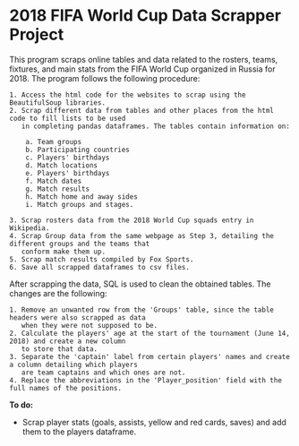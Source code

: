 # 2018 FIFA World Cup Data Scrapper Project

This program scraps online tables and data related to the rosters, teams, fixtures, and main stats from the FIFA World Cup organized in Russia for 2018. The program follows the following procedure:

    1. Access the html code for the websites to scrap using the BeautifulSoup libraries.
    2. Scrap different data from tables and other places from the html code to fill lists to be used
       in completing pandas dataframes. The tables contain information on:

        a. Team groups
        b. Participating countries
        c. Players' birthdays
        d. Match locations
        e. Players' birthdays
        f. Match dates
        g. Match results
        h. Match home and away sides
        i. Match groups and stages.

    3. Scrap rosters data from the 2018 World Cup squads entry in Wikipedia.
    4. Scrap Group data from the same webpage as Step 3, detailing the different groups and the teams that
       conform make them up.
    5. Scrap match results compiled by Fox Sports.
    6. Save all scrapped dataframes to csv files.
    
After scrapping the data, SQL is used to clean the obtained tables. The changes are the following:

    1. Remove an unwanted row from the 'Groups' table, since the table headers were also scrapped as data
       when they were not supposed to be.
    2. Calculate the players' age at the start of the tournament (June 14, 2018) and create a new column
       to store that data.
    3. Separate the 'captain' label from certain players' names and create a column detailing which players
       are team captains and which ones are not.
    4. Replace the abbreviations in the 'Player_position' field with the full names of the positions.

__To do:__
- Scrap player stats (goals, assists, yellow and red cards, saves) and add them to the players dataframe.
